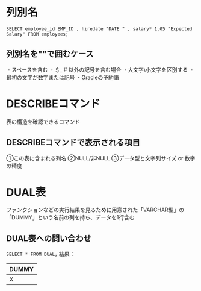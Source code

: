 # 列別名

`SELECT employee_id EMP_ID , hiredate "DATE " , salary* 1.05 "Expected Salary" FROM employees;` 
## 列別名を""で囲むケース
・スペースを含む
・＄_ # 以外の記号を含む場合
・大文字\小文字を区別する
・最初の文字が数字または記号
・Oracleの予約語
# DESCRIBEコマンド
表の構造を確認できるコマンド
## DESCRIBEコマンドで表示される項目
①この表に含まれる列名
②NULL/非NULL
③データ型と文字列サイズ or 数字の精度

# DUAL表
ファンクションなどの実行結果を見るために用意された「VARCHAR型」の「DUMMY」という名前の列を持ち、データを1行含む
## DUAL表への問い合わせ

`SELECT * FROM DUAL;`
結果：

| DUMMY |
| ----- |
| X     |
